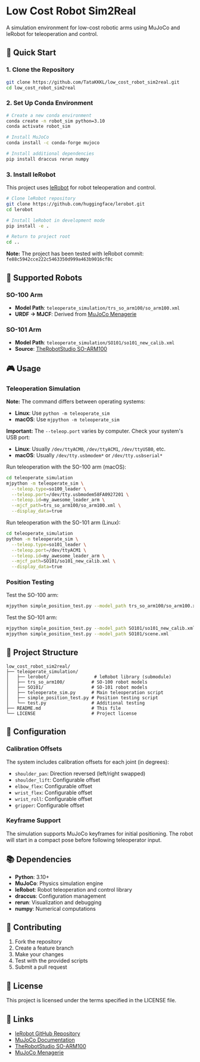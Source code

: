 # Low Cost Robot Sim2Real

A simulation environment for low-cost robotic arms using MuJoCo and leRobot for teleoperation and control.

## 🚀 Quick Start

### 1. Clone the Repository

```bash
git clone https://github.com/TataKKKL/low_cost_robot_sim2real.git
cd low_cost_robot_sim2real
```

### 2. Set Up Conda Environment

```bash
# Create a new conda environment
conda create -n robot_sim python=3.10
conda activate robot_sim

# Install MuJoCo
conda install -c conda-forge mujoco

# Install additional dependencies
pip install draccus rerun numpy
```

### 3. Install leRobot

This project uses [leRobot](https://github.com/huggingface/lerobot) for robot teleoperation and control.

```bash
# Clone leRobot repository
git clone https://github.com/huggingface/lerobot.git
cd lerobot

# Install leRobot in development mode
pip install -e .

# Return to project root
cd ..
```

**Note:** The project has been tested with leRobot commit: `fe88c5942cce222c5463350d999a463b9016cf8c`

## 🤖 Supported Robots

### SO-100 Arm
- **Model Path**: `teleoperate_simulation/trs_so_arm100/so_arm100.xml`
- **URDF → MJCF**: Derived from [MuJoCo Menagerie](https://github.com/google-deepmind/mujoco_menagerie/tree/main/trs_so_arm100)

### SO-101 Arm
- **Model Path**: `teleoperate_simulation/SO101/so101_new_calib.xml`
- **Source**: [TheRobotStudio SO-ARM100](https://github.com/TheRobotStudio/SO-ARM100/tree/main/Simulation/SO101)

## 🎮 Usage

### Teleoperation Simulation

**Note:** The command differs between operating systems:
- **Linux**: Use `python -m teleoperate_sim`
- **macOS**: Use `mjpython -m teleoperate_sim`

**Important:** The `--teleop.port` varies by computer. Check your system's USB port:
- **Linux**: Usually `/dev/ttyACM0`, `/dev/ttyACM1`, `/dev/ttyUSB0`, etc.
- **macOS**: Usually `/dev/tty.usbmodem*` or `/dev/tty.usbserial*`

Run teleoperation with the SO-100 arm (macOS):

```bash
cd teleoperate_simulation
mjpython -m teleoperate_sim \
  --teleop.type=so100_leader \
  --teleop.port=/dev/tty.usbmodem58FA0927201 \
  --teleop.id=my_awesome_leader_arm \
  --mjcf_path=trs_so_arm100/so_arm100.xml \
  --display_data=true
```

Run teleoperation with the SO-101 arm (Linux):

```bash
cd teleoperate_simulation
python -m teleoperate_sim \
  --teleop.type=so101_leader \
  --teleop.port=/dev/ttyACM1 \
  --teleop.id=my_awesome_leader_arm \
  --mjcf_path=SO101/so101_new_calib.xml \
  --display_data=true
```


### Position Testing

Test the SO-100 arm:

```bash
mjpython simple_position_test.py --model_path trs_so_arm100/so_arm100.xml
```

Test the SO-101 arm:

```bash
mjpython simple_position_test.py --model_path SO101/so101_new_calib.xml
mjpython simple_position_test.py --model_path SO101/scene.xml
```

## 📁 Project Structure

```
low_cost_robot_sim2real/
├── teleoperate_simulation/
│   ├── lerobot/                 # leRobot library (submodule)
│   ├── trs_so_arm100/          # SO-100 robot models
│   ├── SO101/                  # SO-101 robot models
│   ├── teleoperate_sim.py      # Main teleoperation script
│   ├── simple_position_test.py # Position testing script
│   └── test.py                 # Additional testing
├── README.md                   # This file
└── LICENSE                     # Project license
```

## 🔧 Configuration

### Calibration Offsets
The system includes calibration offsets for each joint (in degrees):
- `shoulder_pan`: Direction reversed (left/right swapped)
- `shoulder_lift`: Configurable offset
- `elbow_flex`: Configurable offset
- `wrist_flex`: Configurable offset
- `wrist_roll`: Configurable offset
- `gripper`: Configurable offset

### Keyframe Support
The simulation supports MuJoCo keyframes for initial positioning. The robot will start in a compact pose before following teleoperator input.

## 📚 Dependencies

- **Python**: 3.10+
- **MuJoCo**: Physics simulation engine
- **leRobot**: Robot teleoperation and control library
- **draccus**: Configuration management
- **rerun**: Visualization and debugging
- **numpy**: Numerical computations

## 🤝 Contributing

1. Fork the repository
2. Create a feature branch
3. Make your changes
4. Test with the provided scripts
5. Submit a pull request

## 📄 License

This project is licensed under the terms specified in the LICENSE file.

## 🔗 Links

- [leRobot GitHub Repository](https://github.com/huggingface/lerobot)
- [MuJoCo Documentation](https://mujoco.readthedocs.io/)
- [TheRobotStudio SO-ARM100](https://github.com/TheRobotStudio/SO-ARM100)
- [MuJoCo Menagerie](https://github.com/google-deepmind/mujoco_menagerie)

